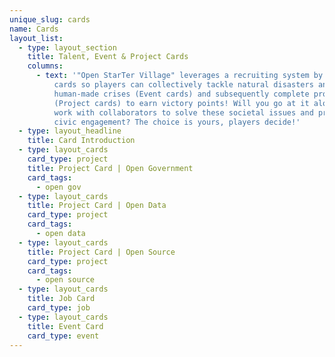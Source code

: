 ```yaml
---
unique_slug: cards
name: Cards
layout_list:
  - type: layout_section
    title: Talent, Event & Project Cards
    columns:
      - text: '"Open StarTer Village" leverages a recruiting system by using Talent
          cards so players can collectively tackle natural disasters and
          human-made crises (Event cards) and subsequently complete projects
          (Project cards) to earn victory points! Will you go at it alone or
          work with collaborators to solve these societal issues and promote
          civic engagement? The choice is yours, players decide!'
  - type: layout_headline
    title: Card Introduction
  - type: layout_cards
    card_type: project
    title: Project Card | Open Government
    card_tags:
      - open gov
  - type: layout_cards
    title: Project Card | Open Data
    card_type: project
    card_tags:
      - open data
  - type: layout_cards
    title: Project Card | Open Source
    card_type: project
    card_tags:
      - open source
  - type: layout_cards
    title: Job Card
    card_type: job
  - type: layout_cards
    title: Event Card
    card_type: event
---
```

